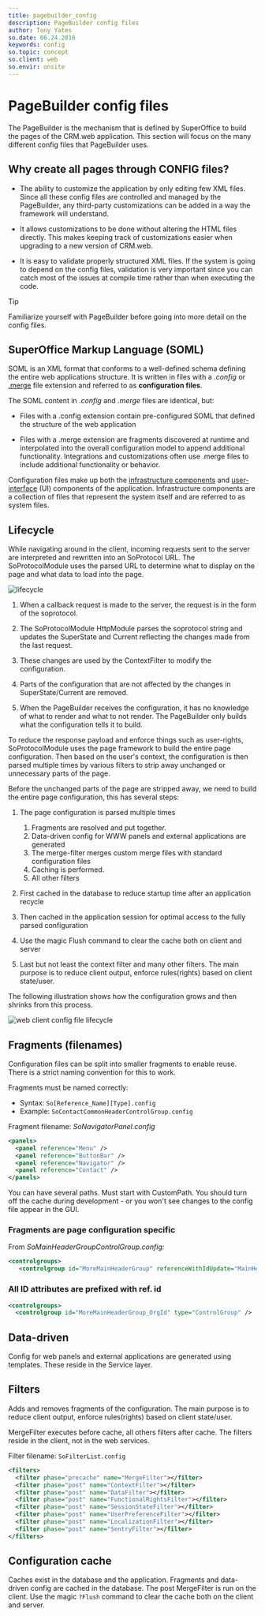 ```yaml
---
title: pagebuilder_config
description: PageBuilder config files
author: Tony Yates
so.date: 06.24.2016
keywords: config
so.topic: concept
so.client: web
so.envir: onsite
---
```


# PageBuilder config files

The PageBuilder is the mechanism that is defined by SuperOffice to build the pages of the CRM.web application. This section will focus on the many different config files that PageBuilder uses.

## Why create all pages through CONFIG files?

* The ability to customize the application by only editing few XML files. Since all these config files are controlled and managed by the PageBuilder, any third-party customizations can be added in a way the framework will understand.

* It allows customizations to be done without altering the HTML files directly. This makes keeping track of customizations easier when upgrading to a new version of CRM.web.

* It is easy to validate properly structured XML files. If the system is going to depend on the config files, validation is very important since you can catch most of the issues at compile time rather than when executing the code.

> [!TIP]
> Familiarize yourself with PageBuilder before going into more detail on the config files.

## SuperOffice Markup Language (SOML)

SOML is an XML format that conforms to a well-defined schema defining the entire web applications structure. It is written in files with a *.config* or [.merge][1] file extension and referred to as **configuration files**.

The SOML content in *.config* and *.merge* files are identical, but:

* Files with a .config extension contain pre-configured SOML that defined the structure of the web application

* Files with a .merge extension are fragments discovered at runtime and interpolated into the overall configuration model to append additional functionality. Integrations and customizations often use .merge files to include additional functionality or behavior.

Configuration files make up both the [infrastructure components][2] and [user-interface][3] (UI) components of the application. Infrastructure components are a collection of files that represent the system itself and are referred to as system files.

## Lifecycle

While navigating around in the client, incoming requests sent to the server are interpreted and rewritten into an SoProtocol URL. The SoProtocolModule uses the parsed URL to determine what to display on the page and what data to load into the page.

![lifecycle][img1]

1. When a callback request is made to the server, the request is in the form of the soprotocol.

2. The SoProtocolModule HttpModule parses the soprotocol string and updates the SuperState and Current reflecting the changes made from the last request.

3. These changes are used by the ContextFilter to modify the configuration.

4. Parts of the configuration that are not affected by the changes in SuperState/Current are removed.

5. When the PageBuilder receives the configuration, it has no knowledge of what to render and what to not render. The PageBuilder only builds what the configuration tells it to build.

To reduce the response payload and enforce things such as user-rights, SoProtocolModule uses the page framework to build the entire page configuration. Then based on the user's context, the configuration is then parsed multiple times by various filters to strip away unchanged or unnecessary parts of the page.

Before the unchanged parts of the page are stripped away, we need to build the entire page configuration, this has several steps:

1. The page configuration is parsed multiple times

    1. Fragments are resolved and put together.
    2. Data-driven config for WWW panels and external applications are generated
    3. The merge-filter merges custom merge files with standard configuration files
    4. Caching is performed.
    5. All other filters

2. First cached in the database to reduce startup time after an application recycle

3. Then cached in the application session for optimal access to the fully parsed configuration

4. Use the magic Flush command to clear the cache both on client and server

5. Last but not least the context filter and many other filters. The main purpose is to reduce client output, enforce rules(rights) based on client state/user.

The following illustration shows how the configuration grows and then shrinks from this process.

![web client config file lifecycle][img2]

## Fragments (filenames)

Configuration files can be split into smaller fragments to enable reuse. There is a strict naming convention for this to work.

Fragments must be named correctly:

* Syntax: `So[Reference_Name][Type].config`
* Example: `SoContactCommonHeaderControlGroup.config`

Fragment filename: *SoNavigatorPanel.config*

```XML
<panels>
  <panel reference="Menu" />
  <panel reference="ButtonBar" />
  <panel reference="Navigator" />
  <panel reference="Contact" />
</panels>
```

You can have several paths. Must start with CustomPath. You should turn off the cache during development - or you won't see changes to the config file appear in the GUI.

### Fragments are page configuration specific

From *SoMainHeaderGroupControlGroup.config:*

```XML
<controlgroups>
   <controlgroup id="MoreMainHeaderGroup" referenceWithIdUpdate="MainHeaderGroup"/>
```

### All ID attributes are prefixed with ref. id

```XML
<controlgroups>
  <controlgroup id="MoreMainHeaderGroup_OrgId" type="ControlGroup" />
```

## Data-driven

Config for web panels and external applications are generated using templates. These reside in the Service layer.

## Filters

Adds and removes fragments of the configuration. The main purpose is to reduce client output, enforce rules(rights) based on client state/user.

MergeFilter executes before cache, all others filters after cache. The filters reside in the client, not in the web services.

Filter filename: `SoFilterList.config`

```XML
<filters>
  <filter phase="precache" name="MergeFilter"></filter>
  <filter phase="post" name="ContextFilter"></filter>
  <filter phase="post" name="DataFilter"></filter>
  <filter phase="post" name="FunctionalRightsFilter"></filter>
  <filter phase="post" name="SessionStateFilter"></filter>
  <filter phase="post" name="UserPreferenceFilter"></filter>
  <filter phase="post" name="LocalizationFilter"></filter>
  <filter phase="post" name="SentryFilter"></filter>
</filters>
```

## Configuration cache

Caches exist in the database and the application. Fragments and data-driven config are cached in the database. The post MergeFilter is run on the client. Use the magic `?Flush` command to clear the cache both on the client and server.

<!-- Referenced links -->
[1]: ../../tutorials/customize/cust-and-deploy.md
[2]: system-config-files.md
[3]: ui-config-files.md

<!-- Referenced images -->
[img1]: media/config-lifecycle.png
[img2]: media/web-client-merge-file-process.png